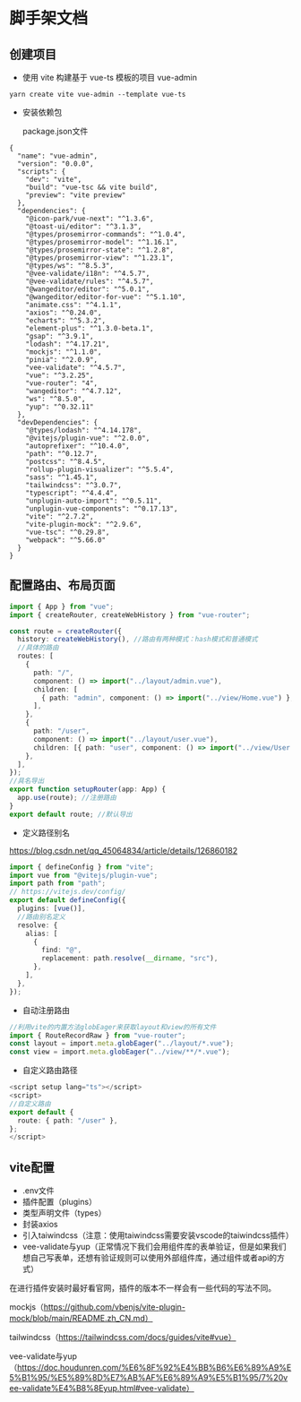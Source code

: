 # 脚手架文档

## 创建项目

- 使用 vite 构建基于 vue-ts 模板的项目 vue-admin

```
yarn create vite vue-admin --template vue-ts
```

- 安装依赖包

  package.json文件

```
{
  "name": "vue-admin",
  "version": "0.0.0",
  "scripts": {
    "dev": "vite",
    "build": "vue-tsc && vite build",
    "preview": "vite preview"
  },
  "dependencies": {
    "@icon-park/vue-next": "^1.3.6",
    "@toast-ui/editor": "^3.1.3",
    "@types/prosemirror-commands": "^1.0.4",
    "@types/prosemirror-model": "^1.16.1",
    "@types/prosemirror-state": "^1.2.8",
    "@types/prosemirror-view": "^1.23.1",
    "@types/ws": "^8.5.3",
    "@vee-validate/i18n": "^4.5.7",
    "@vee-validate/rules": "^4.5.7",
    "@wangeditor/editor": "^5.0.1",
    "@wangeditor/editor-for-vue": "^5.1.10",
    "animate.css": "^4.1.1",
    "axios": "^0.24.0",
    "echarts": "^5.3.2",
    "element-plus": "^1.3.0-beta.1",
    "gsap": "^3.9.1",
    "lodash": "^4.17.21",
    "mockjs": "^1.1.0",
    "pinia": "^2.0.9",
    "vee-validate": "^4.5.7",
    "vue": "^3.2.25",
    "vue-router": "4",
    "wangeditor": "^4.7.12",
    "ws": "^8.5.0",
    "yup": "^0.32.11"
  },
  "devDependencies": {
    "@types/lodash": "^4.14.178",
    "@vitejs/plugin-vue": "^2.0.0",
    "autoprefixer": "^10.4.0",
    "path": "^0.12.7",
    "postcss": "^8.4.5",
    "rollup-plugin-visualizer": "^5.5.4",
    "sass": "^1.45.1",
    "tailwindcss": "^3.0.7",
    "typescript": "^4.4.4",
    "unplugin-auto-import": "^0.5.11",
    "unplugin-vue-components": "^0.17.13",
    "vite": "^2.7.2",
    "vite-plugin-mock": "^2.9.6",
    "vue-tsc": "^0.29.8",
    "webpack": "^5.66.0"
  }
}
```

## 配置路由、布局页面

```typescript
import { App } from "vue";
import { createRouter, createWebHistory } from "vue-router";

const route = createRouter({
  history: createWebHistory(), //路由有两种模式：hash模式和普通模式
  //具体的路由
  routes: [
    {
      path: "/",
      component: () => import("../layout/admin.vue"),
      children: [
        { path: "admin", component: () => import("../view/Home.vue") },
      ],
    },
    {
      path: "/user",
      component: () => import("../layout/user.vue"),
      children: [{ path: "user", component: () => import("../view/User.vue") }],
    },
  ],
});
//具名导出
export function setupRouter(app: App) {
  app.use(route); //注册路由
}
export default route; //默认导出
```

- 定义路径别名

https://blog.csdn.net/qq_45064834/article/details/126860182

```typescript
import { defineConfig } from "vite";
import vue from "@vitejs/plugin-vue";
import path from "path";
// https://vitejs.dev/config/
export default defineConfig({
  plugins: [vue()],
  //路由别名定义
  resolve: {
    alias: [
      {
        find: "@",
        replacement: path.resolve(__dirname, "src"),
      },
    ],
  },
});
```

- 自动注册路由

```typescript
//利用vite的内置方法globEager来获取layout和view的所有文件
import { RouteRecordRaw } from "vue-router";
const layout = import.meta.globEager("../layout/*.vue");
const view = import.meta.globEager("../view/**/*.vue");
```

- 自定义路由路径

```typescript
<script setup lang="ts"></script>
<script>
//自定义路由
export default {
  route: { path: "/user" },
};
</script>
```

## vite配置

- .env文件
- 插件配置（plugins）
- 类型声明文件（types）
- 封装axios
- 引入taiwindcss（注意：使用taiwindcss需要安装vscode的taiwindcss插件）
- vee-validate与yup（正常情况下我们会用组件库的表单验证，但是如果我们想自己写表单，还想有验证规则可以使用外部组件库，通过组件或者api的方式）

在进行插件安装时最好看官网，插件的版本不一样会有一些代码的写法不同。

mockjs（https://github.com/vbenjs/vite-plugin-mock/blob/main/README.zh_CN.md）

tailwindcss（https://tailwindcss.com/docs/guides/vite#vue）

vee-validate与yup（https://doc.houdunren.com/%E6%8F%92%E4%BB%B6%E6%89%A9%E5%B1%95/%E5%89%8D%E7%AB%AF%E6%89%A9%E5%B1%95/7%20vee-validate%E4%B8%8Eyup.html#vee-validate）
